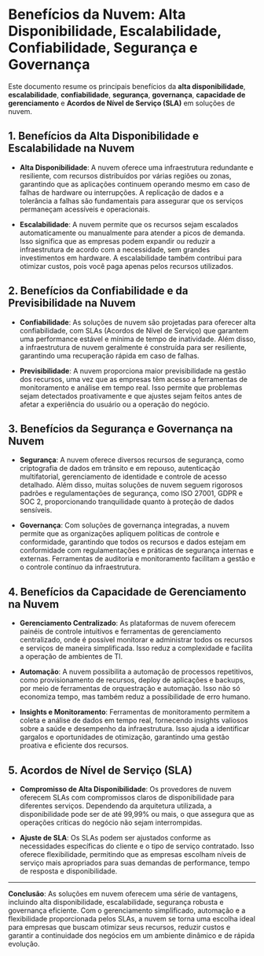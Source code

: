 # Benefícios da Nuvem: Alta Disponibilidade, Escalabilidade, Confiabilidade, Segurança e Governança

Este documento resume os principais benefícios da **alta disponibilidade**, **escalabilidade**, **confiabilidade**, **segurança**, **governança**, **capacidade de gerenciamento** e **Acordos de Nível de Serviço (SLA)** em soluções de nuvem.

## 1. **Benefícios da Alta Disponibilidade e Escalabilidade na Nuvem**

- **Alta Disponibilidade**: A nuvem oferece uma infraestrutura redundante e resiliente, com recursos distribuídos por várias regiões ou zonas, garantindo que as aplicações continuem operando mesmo em caso de falhas de hardware ou interrupções. A replicação de dados e a tolerância a falhas são fundamentais para assegurar que os serviços permaneçam acessíveis e operacionais.

- **Escalabilidade**: A nuvem permite que os recursos sejam escalados automaticamente ou manualmente para atender a picos de demanda. Isso significa que as empresas podem expandir ou reduzir a infraestrutura de acordo com a necessidade, sem grandes investimentos em hardware. A escalabilidade também contribui para otimizar custos, pois você paga apenas pelos recursos utilizados.

## 2. **Benefícios da Confiabilidade e da Previsibilidade na Nuvem**

- **Confiabilidade**: As soluções de nuvem são projetadas para oferecer alta confiabilidade, com SLAs (Acordos de Nível de Serviço) que garantem uma performance estável e mínima de tempo de inatividade. Além disso, a infraestrutura de nuvem geralmente é construída para ser resiliente, garantindo uma recuperação rápida em caso de falhas.

- **Previsibilidade**: A nuvem proporciona maior previsibilidade na gestão dos recursos, uma vez que as empresas têm acesso a ferramentas de monitoramento e análise em tempo real. Isso permite que problemas sejam detectados proativamente e que ajustes sejam feitos antes de afetar a experiência do usuário ou a operação do negócio.

## 3. **Benefícios da Segurança e Governança na Nuvem**

- **Segurança**: A nuvem oferece diversos recursos de segurança, como criptografia de dados em trânsito e em repouso, autenticação multifatorial, gerenciamento de identidade e controle de acesso detalhado. Além disso, muitas soluções de nuvem seguem rigorosos padrões e regulamentações de segurança, como ISO 27001, GDPR e SOC 2, proporcionando tranquilidade quanto à proteção de dados sensíveis.

- **Governança**: Com soluções de governança integradas, a nuvem permite que as organizações apliquem políticas de controle e conformidade, garantindo que todos os recursos e dados estejam em conformidade com regulamentações e práticas de segurança internas e externas. Ferramentas de auditoria e monitoramento facilitam a gestão e o controle contínuo da infraestrutura.

## 4. **Benefícios da Capacidade de Gerenciamento na Nuvem**

- **Gerenciamento Centralizado**: As plataformas de nuvem oferecem painéis de controle intuitivos e ferramentas de gerenciamento centralizado, onde é possível monitorar e administrar todos os recursos e serviços de maneira simplificada. Isso reduz a complexidade e facilita a operação de ambientes de TI.

- **Automação**: A nuvem possibilita a automação de processos repetitivos, como provisionamento de recursos, deploy de aplicações e backups, por meio de ferramentas de orquestração e automação. Isso não só economiza tempo, mas também reduz a possibilidade de erro humano.

- **Insights e Monitoramento**: Ferramentas de monitoramento permitem a coleta e análise de dados em tempo real, fornecendo insights valiosos sobre a saúde e desempenho da infraestrutura. Isso ajuda a identificar gargalos e oportunidades de otimização, garantindo uma gestão proativa e eficiente dos recursos.

## 5. **Acordos de Nível de Serviço (SLA)**

- **Compromisso de Alta Disponibilidade**: Os provedores de nuvem oferecem SLAs com compromissos claros de disponibilidade para diferentes serviços. Dependendo da arquitetura utilizada, a disponibilidade pode ser de até 99,99% ou mais, o que assegura que as operações críticas do negócio não sejam interrompidas.

- **Ajuste de SLA**: Os SLAs podem ser ajustados conforme as necessidades específicas do cliente e o tipo de serviço contratado. Isso oferece flexibilidade, permitindo que as empresas escolham níveis de serviço mais apropriados para suas demandas de performance, tempo de resposta e disponibilidade.

---

**Conclusão**: As soluções em nuvem oferecem uma série de vantagens, incluindo alta disponibilidade, escalabilidade, segurança robusta e governança eficiente. Com o gerenciamento simplificado, automação e a flexibilidade proporcionada pelos SLAs, a nuvem se torna uma escolha ideal para empresas que buscam otimizar seus recursos, reduzir custos e garantir a continuidade dos negócios em um ambiente dinâmico e de rápida evolução.
